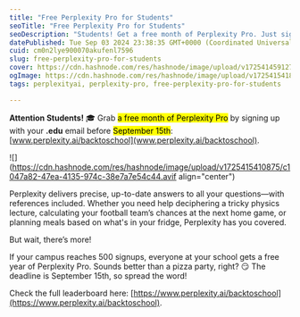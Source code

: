 ```yaml
---
title: "Free Perplexity Pro for Students"
seoTitle: "Free Perplexity Pro for Students"
seoDescription: "Students! Get a free month of Perplexity Pro. Just sign up with your .edu email, now through September 15: www.perplexity.ai/backtoschool"
datePublished: Tue Sep 03 2024 23:38:35 GMT+0000 (Coordinated Universal Time)
cuid: cm0n2lye900070akufenl7596
slug: free-perplexity-pro-for-students
cover: https://cdn.hashnode.com/res/hashnode/image/upload/v1725414591270/2581174b-f9c1-4e47-b975-bc2b3ce66ff5.jpeg
ogImage: https://cdn.hashnode.com/res/hashnode/image/upload/v1725415418420/1c732bdb-77b3-4898-b7e4-5b33c3993f22.jpeg
tags: perplexityai, perplexity-pro, free-perplexity-pro-for-students

---
```


**Attention Students!** 🎓 Grab <mark>a free month of Perplexity Pro</mark> by signing up with your **.edu** email before <mark>September 15th</mark>: [www.perplexity.ai/backtoschool](www.perplexity.ai/backtoschool).

![](https://cdn.hashnode.com/res/hashnode/image/upload/v1725415410875/c1047a82-47ea-4135-974c-38e7a7e54c44.avif align="center")

Perplexity delivers precise, up-to-date answers to all your questions—with references included. Whether you need help deciphering a tricky physics lecture, calculating your football team’s chances at the next home game, or planning meals based on what's in your fridge, Perplexity has you covered.

But wait, there’s more!

If your campus reaches 500 signups, everyone at your school gets a free year of Perplexity Pro. Sounds better than a pizza party, right? 😏 The deadline is September 15th, so spread the word!

Check the full leaderboard here: [https://www.perplexity.ai/backtoschool](https://www.perplexity.ai/backtoschool).